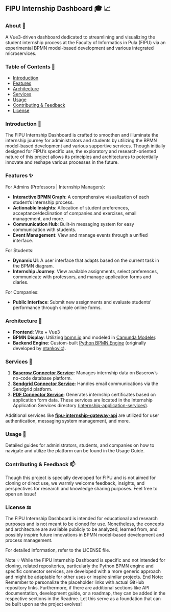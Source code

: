 ## FIPU Internship Dashboard :mortar_board: :chart_with_upwards_trend:
### About :memo:
A Vue3-driven dashboard dedicated to streamlining and visualizing the student internship process at the Faculty of Informatics in Pula (FIPU) via an experimental BPMN model-based development and various integrated microservices.

### Table of Contents :book:
- [Introduction](#introduction-seedling)
- [Features](#features-sparkles)
- [Architecture](#architecture-construction)
- [Services](#services-wrench)
- [Usage](#usage-rocket)
- [Contributing & Feedback](#contributing--feedback-mailbox)
- [License](#license-balance_scale)

### Introduction :seedling:
The FIPU Internship Dashboard is crafted to smoothen and illuminate the internship journey for administrators and students by utilizing the BPMN model-based development and various supportive services. Though initially designed for FIPU’s specific use, the exploratory and research-oriented nature of this project allows its principles and architectures to potentially innovate and reshape various processes in the future.

### Features :sparkles:
For Admins (Professors | Internship Managers):
- **Interactive BPMN Graph**: A comprehensive visualization of each student’s internship process.
- **Actionable Insights**: Allocation of student preferences, acceptance/declination of companies and exercises, email management, and more.
- **Communication Hub**: Built-in messaging system for easy communication with students.
- **Event Management**: View and manage events through a unified interface.

For Students:
- **Dynamic UI**: A user interface that adapts based on the current task in the BPMN diagram.
- **Internship Journey**: View available assignments, select preferences, communicate with professors, and manage application forms and diaries.

For Companies:
- **Public Interface**: Submit new assignments and evaluate students’ performance through simple online forms.

### Architecture :construction:
- **Frontend**: Vite + Vue3
- **BPMN Display**: Utilizing [bpmn.io](https://bpmn.io/) and modeled in [Camunda Modeler](https://camunda.com/).
- **Backend Engine**: Custom-built [Python BPMN Engine](https://github.com/lukablaskovic/python-bpmn-engine) (originally developed by [ntankovic](https://github.com/ntankovic/python-bpmn-engine)).

### Services :wrench:
1. [**Baserow Connector Service**](https://github.com/lukablaskovic/internship-application-services/tree/main/baserow-connector-service): Manages internship data on Baserow’s no-code database platform.
2. [**Sendgrid Connector Service**](https://github.com/lukablaskovic/internship-application-services/tree/main/sendgrid-connector-service): Handles email communications via the Sendgrid platform.
3. [**PDF Connector Service**](https://github.com/lukablaskovic/internship-application-services/tree/main/pdf-connector-service): Generates internship certificates based on application form data.
These services are located in the Internship Application Services directory [(internship-application-services)](https://github.com/lukablaskovic/internship-application-services).

Additional services like [**fipu-internship-gateway-api**](https://github.com/lukablaskovic/fipu-internship-gateway-api) are utilized for user authentication, messaging system management, and more.

### Usage :rocket:
Detailed guides for administrators, students, and companies on how to navigate and utilize the platform can be found in the Usage Guide.

### Contributing & Feedback :mailbox:
Though this project is specially developed for FIPU and is not aimed for cloning or direct use, we warmly welcome feedback, insights, and perspectives for research and knowledge sharing purposes. Feel free to open an issue!

### License :balance_scale:
The FIPU Internship Dashboard is intended for educational and research purposes and is not meant to be cloned for use. Nonetheless, the concepts and architecture are available publicly to be analyzed, learned from, and possibly inspire future innovations in BPMN model-based development and process management.

For detailed information, refer to the LICENSE file.

Note :bulb:
While the FIPU Internship Dashboard is specific and not intended for cloning, related repositories, particularly the Python BPMN engine and specific connector services, are developed with a more generic approach and might be adaptable for other uses or inspire similar projects.
End Note: Remember to personalize the placeholder links with actual GitHub repository links. Furthermore, if there are additional sections like API documentation, development guide, or a roadmap, they can be added in the respective sections in the Readme. Let this serve as a foundation that can be built upon as the project evolves!

